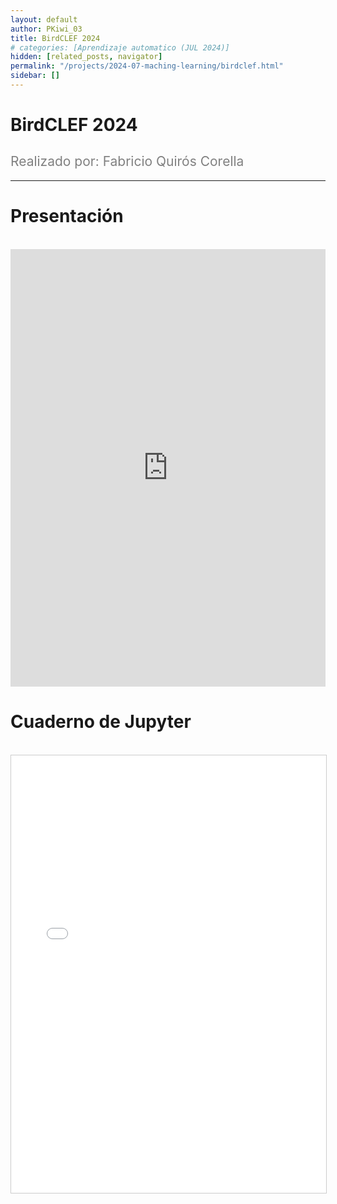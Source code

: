 ```yaml
---
layout: default
author: PKiwi_03
title: BirdCLEF 2024
# categories: [Aprendizaje automatico (JUL 2024)]
hidden: [related_posts, navigator]
permalink: "/projects/2024-07-maching-learning/birdclef.html"
sidebar: []
---
```


# BirdCLEF 2024

<h2 style="color: gray; font-weight: normal;">
Realizado por:  Fabricio Quirós Corella
</h2>

---


# Presentación
<br>

<iframe width="100%" height="700" src="https://www.youtube.com/embed/o1MHksnTSmM" frameborder="0" allow="accelerometer; autoplay; clipboard-write; encrypted-media; gyroscope; picture-in-picture; web-share" referrerpolicy="strict-origin-when-cross-origin" allowfullscreen></iframe>

<br>

# Cuaderno de Jupyter
<br>

<iframe 
    src="/assets/html/2024-07-ml/fabricio_quiros.html" 
    width="100%" 
    height="700" 
    style="border: 1px solid #ccc;"
></iframe>
